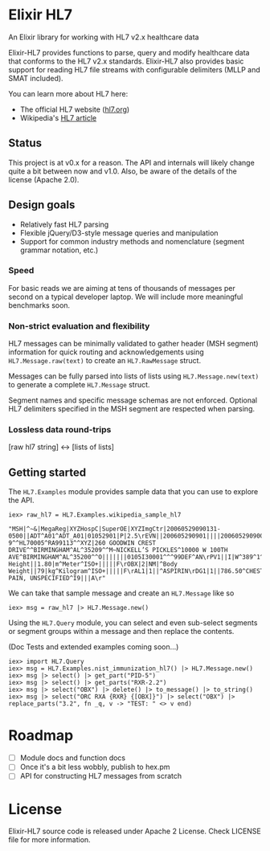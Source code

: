 # Elixir HL7 
An Elixir library for working with HL7 v2.x healthcare data 

Elixir-HL7 provides functions to parse, query and modify healthcare data that conforms to the HL7 v2.x standards. Elixir-HL7 also provides basic support for reading HL7 file streams with configurable delimiters (MLLP and SMAT included). 

You can learn more about HL7 here:
* The official HL7 website ([hl7.org](http://www.hl7.org/index.cfm))
* Wikipedia's [HL7 article](https://en.wikipedia.org/wiki/Health_Level_7) 

## Status

This project is at v0.x for a reason. The API and internals will likely change quite a bit between now and v1.0. Also, be aware of the details of the license (Apache 2.0). 

## Design goals

- Relatively fast HL7 parsing
- Flexible jQuery/D3-style message queries and manipulation
- Support for common industry methods and nomenclature (segment grammar notation, etc.)

### Speed

For basic reads we are aiming at tens of thousands of messages per second on a typical developer laptop.
We will include more meaningful benchmarks soon.

### Non-strict evaluation and flexibility

HL7 messages can be minimally validated to gather header (MSH segment) information for quick routing and acknowledgements using `HL7.Message.raw(text)` to create an `HL7.RawMessage` struct.

Messages can be fully parsed into lists of lists using `HL7.Message.new(text)` to generate a complete `HL7.Message` struct.

Segment names and specific message schemas are not enforced. Optional HL7 delimiters specified in the MSH segment are respected when parsing.

### Lossless data round-trips

[raw hl7 string] <-> [lists of lists] 

## Getting started

The `HL7.Examples` module provides sample data that you can use to explore the API. 

```
iex> raw_hl7 = HL7.Examples.wikipedia_sample_hl7

"MSH|^~&|MegaReg|XYZHospC|SuperOE|XYZImgCtr|20060529090131-0500||ADT^A01^ADT_A01|01052901|P|2.5\rEVN||200605290901||||200605290900\rPID|||56782445^^^UAReg^PI||KLEINSAMPLE^BARRY^Q^JR||19620910|M||2028-9^^HL70005^RA99113^^XYZ|260 GOODWIN CREST DRIVE^^BIRMINGHAM^AL^35209^^M~NICKELL’S PICKLES^10000 W 100TH AVE^BIRMINGHAM^AL^35200^^O|||||||0105I30001^^^99DEF^AN\rPV1||I|W^389^1^UABH^^^^3||||12345^MORGAN^REX^J^^^MD^0010^UAMC^L||67890^GRAINGER^LUCY^X^^^MD^0010^UAMC^L|MED|||||A0||13579^POTTER^SHERMAN^T^^^MD^0010^UAMC^L|||||||||||||||||||||||||||200605290900\rOBX|1|NM|^Body Height||1.80|m^Meter^ISO+|||||F\rOBX|2|NM|^Body Weight||79|kg^Kilogram^ISO+|||||F\rAL1|1||^ASPIRIN\rDG1|1||786.50^CHEST PAIN, UNSPECIFIED^I9|||A\r"
```

We can take that sample message and create an `HL7.Message` like so

```
iex> msg = raw_hl7 |> HL7.Message.new() 
```

Using the `HL7.Query` module, you can select and even sub-select segments or segment groups within a message and then replace the contents.

(Doc Tests and extended examples coming soon...)

```
iex> import HL7.Query
iex> msg = HL7.Examples.nist_immunization_hl7() |> HL7.Message.new()
iex> msg |> select() |> get_part("PID-5")
iex> msg |> select() |> get_parts("RXR-2.2")
iex> msg |> select("OBX") |> delete() |> to_message() |> to_string()
iex> msg |> select("ORC RXA {RXR} {[OBX]}") |> select("OBX") |> replace_parts("3.2", fn _q, v -> "TEST: " <> v end) 
```

# Roadmap 
- [ ] Module docs and function docs
- [ ] Once it's a bit less wobbly, publish to hex.pm
- [ ] API for constructing HL7 messages from scratch

# License

Elixir-HL7 source code is released under Apache 2 License. Check LICENSE file for more information.
